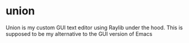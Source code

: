 # union
Union is my custom GUI text editor using Raylib under the hood. This  is supposed to be my alternative to the GUI version of Emacs
